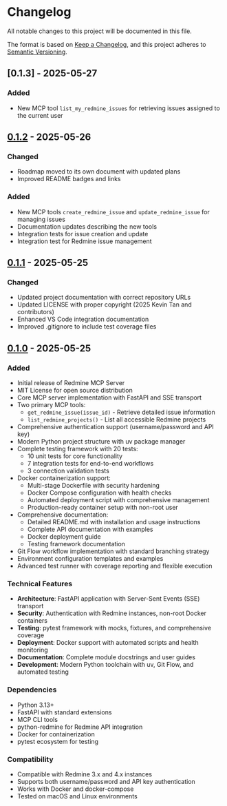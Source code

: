 # Changelog

All notable changes to this project will be documented in this file.


The format is based on [Keep a Changelog](https://keepachangelog.com/en/1.0.0/),
and this project adheres to [Semantic Versioning](https://semver.org/spec/v2.0.0.html).

## [0.1.3] - 2025-05-27

### Added
- New MCP tool `list_my_redmine_issues` for retrieving issues assigned to the current user
## [0.1.2] - 2025-05-26

### Changed
- Roadmap moved to its own document with updated plans
- Improved README badges and links

### Added
- New MCP tools `create_redmine_issue` and `update_redmine_issue` for managing issues
- Documentation updates describing the new tools
- Integration tests for issue creation and update
- Integration test for Redmine issue management

## [0.1.1] - 2025-05-25

### Changed
- Updated project documentation with correct repository URLs
- Updated LICENSE with proper copyright (2025 Kevin Tan and contributors)
- Enhanced VS Code integration documentation
- Improved .gitignore to include test coverage files


## [0.1.0] - 2025-05-25

### Added
- Initial release of Redmine MCP Server
- MIT License for open source distribution
- Core MCP server implementation with FastAPI and SSE transport
- Two primary MCP tools:
  - `get_redmine_issue(issue_id)` - Retrieve detailed issue information
  - `list_redmine_projects()` - List all accessible Redmine projects
- Comprehensive authentication support (username/password and API key)
- Modern Python project structure with uv package manager
- Complete testing framework with 20 tests:
  - 10 unit tests for core functionality
  - 7 integration tests for end-to-end workflows
  - 3 connection validation tests
- Docker containerization support:
  - Multi-stage Dockerfile with security hardening
  - Docker Compose configuration with health checks
  - Automated deployment script with comprehensive management
  - Production-ready container setup with non-root user
- Comprehensive documentation:
  - Detailed README.md with installation and usage instructions
  - Complete API documentation with examples
  - Docker deployment guide
  - Testing framework documentation
- Git Flow workflow implementation with standard branching strategy
- Environment configuration templates and examples
- Advanced test runner with coverage reporting and flexible execution

### Technical Features
- **Architecture**: FastAPI application with Server-Sent Events (SSE) transport
- **Security**: Authentication with Redmine instances, non-root Docker containers
- **Testing**: pytest framework with mocks, fixtures, and comprehensive coverage
- **Deployment**: Docker support with automated scripts and health monitoring
- **Documentation**: Complete module docstrings and user guides
- **Development**: Modern Python toolchain with uv, Git Flow, and automated testing

### Dependencies
- Python 3.13+
- FastAPI with standard extensions
- MCP CLI tools
- python-redmine for Redmine API integration
- Docker for containerization
- pytest ecosystem for testing

### Compatibility
- Compatible with Redmine 3.x and 4.x instances
- Supports both username/password and API key authentication
- Works with Docker and docker-compose
- Tested on macOS and Linux environments

[0.1.1]: https://github.com/jztan/redmine-mcp-server/releases/tag/v0.1.1
[0.1.0]: https://github.com/jztan/redmine-mcp-server/releases/tag/v0.1.0
[0.1.2]: https://github.com/jztan/redmine-mcp-server/releases/tag/v0.1.2

